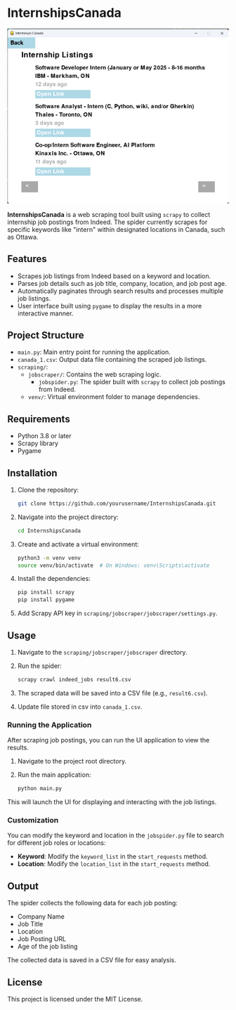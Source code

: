 # InternshipsCanada

![UI Screenshot](photos/UI.png)

**InternshipsCanada** is a web scraping tool built using `scrapy` to collect internship job postings from Indeed. The spider currently scrapes for specific keywords like "intern" within designated locations in Canada, such as Ottawa.

## Features

- Scrapes job listings from Indeed based on a keyword and location.
- Parses job details such as job title, company, location, and job post age.
- Automatically paginates through search results and processes multiple job listings.
- User interface built using `pygame` to display the results in a more interactive manner.

## Project Structure

- `main.py`: Main entry point for running the application.
- `canada_1.csv`: Output data file containing the scraped job listings.
- `scraping/`: 
  - `jobscraper/`: Contains the web scraping logic.
    - `jobspider.py`: The spider built with `scrapy` to collect job postings from Indeed.
  - `venv/`: Virtual environment folder to manage dependencies.

## Requirements

- Python 3.8 or later
- Scrapy library
- Pygame

## Installation

1. Clone the repository:

    ```bash
    git clone https://github.com/yourusername/InternshipsCanada.git
    ```

2. Navigate into the project directory:

    ```bash
    cd InternshipsCanada
    ```

3. Create and activate a virtual environment:

    ```bash
    python3 -m venv venv
    source venv/bin/activate  # On Windows: venv\Scripts\activate
    ```

4. Install the dependencies:

    ```bash
    pip install scrapy
    pip install pygame
    ```
    
5. Add Scrapy API key in `scraping/jobscraper/jobscraper/settings.py`.

## Usage

1. Navigate to the `scraping/jobscraper/jobscraper` directory.
2. Run the spider:

    ```bash
    scrapy crawl indeed_jobs result6.csv
    ```

3. The scraped data will be saved into a CSV file (e.g., `result6.csv`).
4. Update file stored in csv into `canada_1.csv`.

### Running the Application

After scraping job postings, you can run the UI application to view the results.

1. Navigate to the project root directory.
2. Run the main application:

    ```bash
    python main.py
    ```

This will launch the UI for displaying and interacting with the job listings.

### Customization

You can modify the keyword and location in the `jobspider.py` file to search for different job roles or locations:

- **Keyword**: Modify the `keyword_list` in the `start_requests` method.
- **Location**: Modify the `location_list` in the `start_requests` method.

## Output

The spider collects the following data for each job posting:

- Company Name
- Job Title
- Location
- Job Posting URL
- Age of the job listing

The collected data is saved in a CSV file for easy analysis.

## License

This project is licensed under the MIT License.
